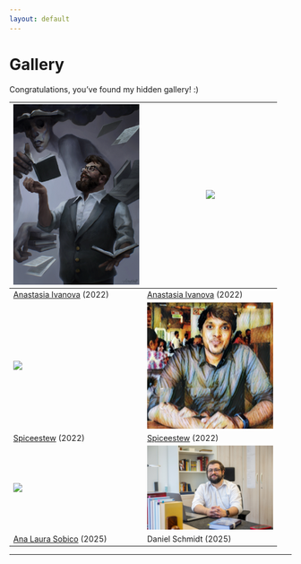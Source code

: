 ```yaml
---
layout: default
---
```


# Gallery

Congratulations, you’ve found my hidden gallery! :)

| <img src="assets/img/amb_4se4gull_1.png" width="225"/>                           | <img src="assets/img/amb_4se4gull_2.jpg" width="225"/>                           |
| -------------------------------------------------------------------------------- | -------------------------------------------------------------------------------- |
| <a href="https://sites.google.com/view/aseagull/">Anastasia Ivanova</a> (2022)   | <a href="https://sites.google.com/view/aseagull/">Anastasia Ivanova</a> (2022)   |
| <img src="assets/img/amb_spiceestew_1.png" width="225"/>                         | <img src="assets/img/amb_spiceestew_2.png" width="225"/>                         |
| <a href="https://spiceestew.tumblr.com/">Spiceestew</a> (2022)                   | <a href="https://spiceestew.tumblr.com/">Spiceestew</a> (2022)                   |
| <img src="assets/img/amb_liri_runa.png" width="225"/>                            | <img src="assets/img/amb_schmidt.jpg" width="225"/>                              |
| <a href="https://linktr.ee/liri_runa">Ana Laura Sobico</a> (2025)                | Daniel Schmidt (2025)                                                            |

***
